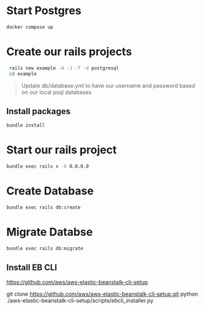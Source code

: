 # Start Postgres

```sh
docker compose up
```

# Create our rails projects

```sh
 rails new example -A -J -T -d postgresql
 cd example
```

> Update db/database.yml to have our username and password based on our local psql databases

## Install packages

```sh
bundle install
```

# Start our rails project

```sh
bundle exec rails s -b 0.0.0.0
```

# Create Database

```sh
bundle exec rails db:create
```

# Migrate Databse

```sh
bundle exec rails db:migrate
```

## Install EB CLI

https://github.com/aws/aws-elastic-beanstalk-cli-setup


git clone https://github.com/aws/aws-elastic-beanstalk-cli-setup.git
python ./aws-elastic-beanstalk-cli-setup/scripts/ebcli_installer.py